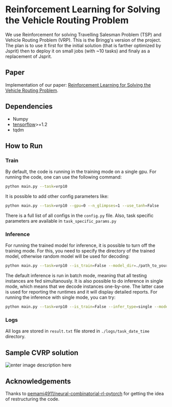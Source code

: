 
# Reinforcement Learning for Solving the Vehicle Routing Problem

We use Reinforcement for solving Travelling Salesman Problem (TSP) and Vehicle Routing Problem (VRP).
This is the Bringg's version of the project. The plan is to use it first for the initial solution (that is farther optimized by Jsprit) then to deploy it on small jobs (with ~10 tasks) and finaly as a replacement of Jsprit.


## Paper
Implementation of our paper: [Reinforcement Learning for Solving the Vehicle Routing Problem](https://arxiv.org/abs/1802.04240v2). 

## Dependencies


* Numpy
* [tensorflow](https://www.tensorflow.org/)>=1.2
* tqdm

## How to Run
### Train
By default, the code is running in the training mode on a single gpu. For running the code, one can use the following command:
```bash
python main.py --task=vrp10
```

It is possible to add other config parameters like:
```bash
python main.py --task=vrp10 --gpu=0 --n_glimpses=1 --use_tanh=False 
```
There is a full list of all configs in the ``config.py`` file. Also, task specific parameters are available in ``task_specific_params.py``
### Inference
For running the trained model for inference, it is possible to turn off the training mode. For this, you need to specify the directory of the trained model, otherwise random model will be used for decoding:
```bash
python main.py --task=vrp10 --is_train=False --model_dir=./path_to_your_saved_checkpoint
```
The default inference is run in batch mode, meaning that all testing instances are fed simultanously. It is also possible to do inference in single mode, which means that we decode instances one-by-one. The latter case is used for reporting the runtimes and it will display detailed reports. For running the inference with single mode, you can try:
```bash
python main.py --task=vrp10 --is_train=False --infer_type=single --model_dir=./path_to_your_saved_checkpoint
```
### Logs
All logs are stored in ``result.txt`` file stored in ``./logs/task_date_time`` directory.
## Sample CVRP solution

![enter image description here](https://lh3.googleusercontent.com/eUh69ZQsIV4SIE6RjwasAEkdw2VZaTmaeR8Fqk33di70-BGU62fvmcp6HLeGLE61lJDS7jLMpFf2 "Sample VRP")

## Acknowledgements
Thanks to [pemami4911/neural-combinatorial-rl-pytorch](https://github.com/pemami4911/neural-combinatorial-rl-pytorch) for getting the idea of restructuring the code.
